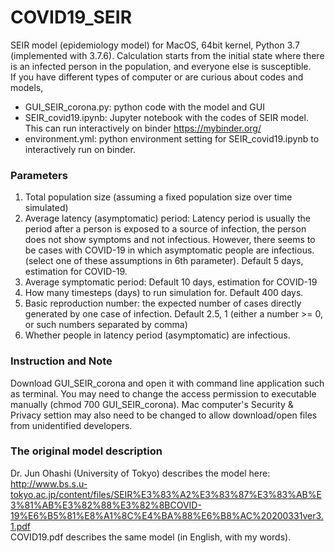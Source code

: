 # COVID19_SEIR
SEIR model (epidemiology model) for MacOS, 64bit kernel, Python 3.7 (implemented with 3.7.6). Calculation starts from the initial state where there is an infected person in the population, and everyone else is susceptible. </br>
If you have different types of computer or are curious about codes and models, </br>
- GUI_SEIR_corona.py: python code with the model and GUI
- SEIR_covid19.ipynb: Jupyter notebook with the codes of SEIR model. This can run interactively on binder https://mybinder.org/
- environment.yml: python environment setting for SEIR_covid19.ipynb to interactively run on binder.

### Parameters
1. Total population size (assuming a fixed population size over time simulated)
2. Average latency (asymptomatic) period: Latency period is usually the period after a person is exposed to a source of infection, the person does not show symptoms and not infectious. However, there seems to be cases with COVID-19 in which asymptomatic people are infectious. (select one of these assumptions in 6th parameter). Default 5 days, estimation for COVID-19.
3. Average symptomatic period: Default 10 days, estimation for COVID-19
4. How many timesteps (days) to run simulation for. Default 400 days.
5. Basic reproduction number: the expected number of cases directly generated by one case of infection. Default 2.5, 1 (either a number >= 0, or such numbers separated by comma)
6. Whether people in latency period (asymptomatic) are infectious.

### Instruction and Note
Download GUI_SEIR_corona and open it with command line application such as terminal. You may need to change the access permission to executable manually (chmod 700 GUI_SEIR_corona). Mac computer's Security & Privacy settion may also need to be changed to allow download/open files from unidentified developers.

### The original model description
Dr. Jun Ohashi (University of Tokyo) describes the model here:
http://www.bs.s.u-tokyo.ac.jp/content/files/SEIR%E3%83%A2%E3%83%87%E3%83%AB%E3%81%AB%E3%82%88%E3%82%8BCOVID-19%E6%B5%81%E8%A1%8C%E4%BA%88%E6%B8%AC%20200331ver3.1.pdf </br>
COVID19.pdf describes the same model (in English, with my words).
